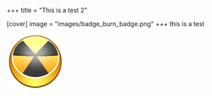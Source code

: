 +++
title = "This is a test 2"

[cover]
image = "images/badge_burn_badge.png"
+++
this is a test

![](images/badge_burn_badge.png)
